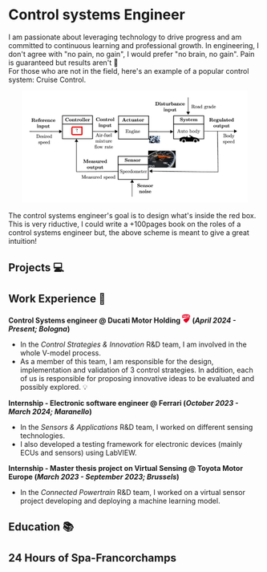 # Control systems Engineer
I am passionate about leveraging technology to drive progress and am committed to continuous learning and professional growth. 
In engineering, I don't agree with "no pain, no gain", I would prefer "no brain, no gain". Pain is guaranteed but results aren't 🧠  
For those who are not in the field, here's an example of a popular control system: Cruise Control.  
<p align="center"> 
  <img src="images/cc-control-system.png" width="450">
</p>
The control systems engineer's goal is to design what's inside the red box. This is very riductive, I could write a +100pages book on the roles of a control systems engineer but, the above scheme is meant to give a great intuition!

## Projects 💻

## Work Experience 💼
**Control Systems engineer @ Ducati Motor Holding <img src="images/ducati-logo.png" width="17"> (_April 2024 - Present; Bologna_)** 
- In the _Control Strategies & Innovation_ R&D team, I am involved in the whole V-model process.
- As a member of this team, I am responsible for the design, implementation and validation of 3 control strategies. In addition, each of us is responsible for proposing innovative ideas to be evaluated and possibly explored. 💡 

**Internship - Electronic software engineer @ Ferrari (_October 2023 - March 2024; Maranello_)**
- In the _Sensors & Applications_ R&D team, I worked on different sensing technologies.
- I also developed a testing framework for electronic devices (mainly ECUs and sensors) using LabVIEW.

**Internship - Master thesis project on Virtual Sensing @ Toyota Motor Europe (_March 2023 - September 2023; Brussels_)**
- In the _Connected Powertrain_ R&D team, I worked on a virtual sensor project developing and deploying a machine learning model.

## Education 📚

## 24 Hours of Spa-Francorchamps 

